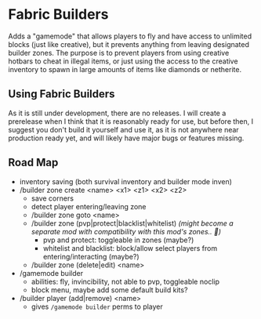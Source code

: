 # Fabric Builders
Adds a "gamemode" that allows players to fly and have access to unlimited blocks (just like creative),
but it prevents anything from leaving designated builder zones. The purpose is to prevent players from
using creative hotbars to cheat in illegal items, or just using the access to the creative inventory to
spawn in large amounts of items like diamonds or netherite.

## Using Fabric Builders
As it is still under development, there are no releases. I will create a prerelease when I think that
it is reasonably ready for use, but before then, I suggest you don't build it yourself and use it, as
it is not anywhere near production ready yet, and will likely have major bugs or features missing.

## Road Map
- inventory saving (both survival inventory and builder mode inven)
- /builder zone create \<name\> \<x1\> \<z1\> \<x2\> \<z2\>
    - save corners
    - detect player entering/leaving zone
    - /builder zone goto \<name\>
    - /builder zone (pvp|protect|blacklist|whitelist) *(might become a separate mod with compatibility with this mod's zones.. 🤔)*
        - pvp and protect: toggleable in zones (maybe?)
        - whitelist and blacklist: block/allow select players from entering/interacting (maybe?)
    - /builder zone (delete|edit) \<name\>
- /gamemode builder
    - abilities: fly, invincibility, not able to pvp, toggleable noclip
    - block menu, maybe add some default build kits?
- /builder player (add|remove) \<name\>
    - gives `/gamemode builder` perms to player